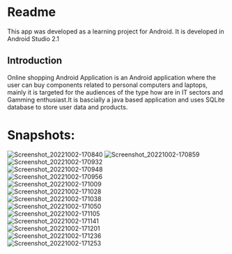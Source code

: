 # Readme
This app was developed as a learning project for Android. It is developed in Android Studio 2.1<br>

## Introduction
Online shopping Android Application is an Android application where the user can buy components related to personal computers and laptops, mainly it is targeted 
for the audiences of the type how are in IT sectors and Gamming enthusiast.It is bascially a java based application and uses SQLite database to store user data and products.<br>



# Snapshots:

![Screenshot_20221002-170840](https://github.com/darshansutar/Final_Intern_Project_Online_Shopping_app/assets/71136052/d02730e3-05b8-498a-aec3-b250ed14df2f)
![Screenshot_20221002-170859](https://github.com/darshansutar/Final_Intern_Project_Online_Shopping_app/assets/71136052/cba6d127-d879-4927-8daf-fec121f17b64)
<br>
![Screenshot_20221002-170932](https://github.com/darshansutar/Final_Intern_Project_Online_Shopping_app/assets/71136052/a8ed6f9c-b095-4e89-a510-15b0e305a160)
<br>
![Screenshot_20221002-170948](https://github.com/darshansutar/Final_Intern_Project_Online_Shopping_app/assets/71136052/bcd73ab3-37ff-4cf5-bdb5-4fcc023a5b84)
<br>
![Screenshot_20221002-170956](https://github.com/darshansutar/Final_Intern_Project_Online_Shopping_app/assets/71136052/4cc6a308-c9fb-45eb-badb-41bf36ff44c9)
<br>
![Screenshot_20221002-171009](https://github.com/darshansutar/Final_Intern_Project_Online_Shopping_app/assets/71136052/48c06be4-bd8c-437f-9e30-8da3e5ada50d)
<br>
![Screenshot_20221002-171028](https://github.com/darshansutar/Final_Intern_Project_Online_Shopping_app/assets/71136052/5229e9e7-3f16-4708-b9cf-895863d6a931)
<br>
![Screenshot_20221002-171038](https://github.com/darshansutar/Final_Intern_Project_Online_Shopping_app/assets/71136052/523c4d7c-1f58-4f86-ba12-f7ebcfd013a8)
<br>
![Screenshot_20221002-171050](https://github.com/darshansutar/Final_Intern_Project_Online_Shopping_app/assets/71136052/4eebe79d-232e-475f-9627-0aa712dde6d1)
<br>
![Screenshot_20221002-171105](https://github.com/darshansutar/Final_Intern_Project_Online_Shopping_app/assets/71136052/ff2e99bf-57f0-4a5f-917b-5e6d4822f09e)
<br>
![Screenshot_20221002-171141](https://github.com/darshansutar/Final_Intern_Project_Online_Shopping_app/assets/71136052/c55caeb5-708e-4730-8fd2-eec3eff68472)
<br>
![Screenshot_20221002-171201](https://github.com/darshansutar/Final_Intern_Project_Online_Shopping_app/assets/71136052/b67f61bb-df98-4bd0-bdde-e91c4ce32e95)
<br>
![Screenshot_20221002-171236](https://github.com/darshansutar/Final_Intern_Project_Online_Shopping_app/assets/71136052/10815a1c-b756-4e38-907a-9fbc5214469a)
<br>
![Screenshot_20221002-171253](https://github.com/darshansutar/Final_Intern_Project_Online_Shopping_app/assets/71136052/082b4535-dec4-4c87-af0f-a224215325a2)
<br>
